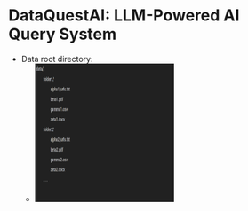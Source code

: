 # DataQuestAI: LLM-Powered AI Query System

- Data root directory:
  - <img src="https://github.com/gyan2976/RAG-Retrieval-Augmented-Generation-/blob/main/Output/data%20directory.png?raw=true" width="250" height="250">
